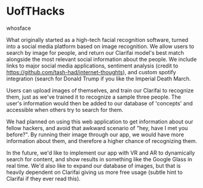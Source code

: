 # UofTHacks

whosface

What originally started as a high-tech facial recognition software, turned into a social media platform based on image recognition. We allow users to search by image for people, and return our Clarifai model's best match alongside the most relevant social information about the people. We include links to major social media applications, sentiment analysis (credit to https://github.com/tash-had/internet-thoughts), and custom spotify integration (search for Donald Trump if you like the Imperial Death March. 

Users can upload images of themselves, and train our Clarifai to recognize them, just as we've trained it to recognize a sample three people. The user's information would then be added to our database of 'concepts' and accessible when others try to search for them.

We had planned on using this web application to get information about our fellow hackers, and avoid that awkward scenario of "hey, have I met you before?". By running their image through our app, we would have more information about them, and therefore a higher chance of recognizing them.

In the future, we'd like to implement our app with VR and AR to dynamically search for content, and show results in something like the Google Glass in real time. We'd also like to expand our database of images, but that is heavily  dependent on Clarifai giving us more free usage (subtle hint to Clarifai if they ever read this).
